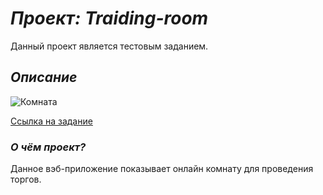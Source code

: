 # **_Проект: Traiding-room_**

Данный проект является тестовым заданием.

## _Описание_

![Комната](https://ibb.co/LQSH46w)

[ Ссылка на задание](https://github.com/lotus-uems/Test_React_Trade)

### **_О чём проект?_**

Данное вэб-приложение показывает онлайн комнату для проведения торгов.
